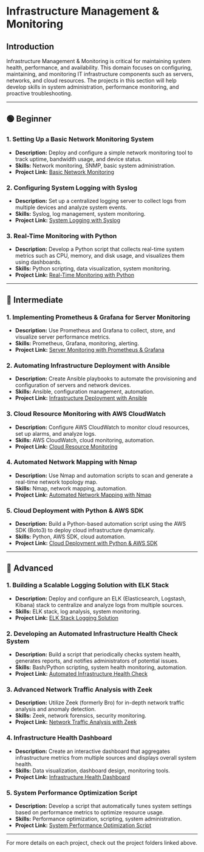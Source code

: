 # Infrastructure Management & Monitoring

## Introduction
Infrastructure Management & Monitoring is critical for maintaining system health, performance, and availability. This domain focuses on configuring, maintaining, and monitoring IT infrastructure components such as servers, networks, and cloud resources. The projects in this section will help develop skills in system administration, performance monitoring, and proactive troubleshooting.

---

## 🟢 Beginner

### 1. Setting Up a Basic Network Monitoring System  
- **Description:** Deploy and configure a simple network monitoring tool to track uptime, bandwidth usage, and device status.  
- **Skills:** Network monitoring, SNMP, basic system administration.  
- **Project Link:** [Basic Network Monitoring](./projects/basic_network_monitoring)

### 2. Configuring System Logging with Syslog  
- **Description:** Set up a centralized logging server to collect logs from multiple devices and analyze system events.  
- **Skills:** Syslog, log management, system monitoring.  
- **Project Link:** [System Logging with Syslog](./projects/system_logging_syslog)

### 3. Real-Time Monitoring with Python  
- **Description:** Develop a Python script that collects real-time system metrics such as CPU, memory, and disk usage, and visualizes them using dashboards.  
- **Skills:** Python scripting, data visualization, system monitoring.  
- **Project Link:** [Real-Time Monitoring with Python](./projects/real_time_monitoring_python)

---

## 🔵 Intermediate

### 1. Implementing Prometheus & Grafana for Server Monitoring  
- **Description:** Use Prometheus and Grafana to collect, store, and visualize server performance metrics.  
- **Skills:** Prometheus, Grafana, monitoring, alerting.  
- **Project Link:** [Server Monitoring with Prometheus & Grafana](./projects/server_monitoring_prometheus_grafana)

### 2. Automating Infrastructure Deployment with Ansible  
- **Description:** Create Ansible playbooks to automate the provisioning and configuration of servers and network devices.  
- **Skills:** Ansible, configuration management, automation.  
- **Project Link:** [Infrastructure Deployment with Ansible](./projects/infrastructure_deployment_ansible)

### 3. Cloud Resource Monitoring with AWS CloudWatch  
- **Description:** Configure AWS CloudWatch to monitor cloud resources, set up alarms, and analyze logs.  
- **Skills:** AWS CloudWatch, cloud monitoring, automation.  
- **Project Link:** [Cloud Resource Monitoring](./projects/cloud_resource_monitoring)

### 4. Automated Network Mapping with Nmap  
- **Description:** Use Nmap and automation scripts to scan and generate a real-time network topology map.  
- **Skills:** Nmap, network mapping, automation.  
- **Project Link:** [Automated Network Mapping with Nmap](./projects/automated_network_mapping_nmap)

### 5. Cloud Deployment with Python & AWS SDK  
- **Description:** Build a Python-based automation script using the AWS SDK (Boto3) to deploy cloud infrastructure dynamically.  
- **Skills:** Python, AWS SDK, cloud automation.  
- **Project Link:** [Cloud Deployment with Python & AWS SDK](./projects/cloud_deployment_python_aws)

---

## 🔴 Advanced

### 1. Building a Scalable Logging Solution with ELK Stack  
- **Description:** Deploy and configure an ELK (Elasticsearch, Logstash, Kibana) stack to centralize and analyze logs from multiple sources.  
- **Skills:** ELK stack, log analysis, system monitoring.  
- **Project Link:** [ELK Stack Logging Solution](./projects/elk_stack_logging_solution)

### 2. Developing an Automated Infrastructure Health Check System  
- **Description:** Build a script that periodically checks system health, generates reports, and notifies administrators of potential issues.  
- **Skills:** Bash/Python scripting, system health monitoring, automation.  
- **Project Link:** [Automated Infrastructure Health Check](./projects/automated_health_check)

### 3. Advanced Network Traffic Analysis with Zeek  
- **Description:** Utilize Zeek (formerly Bro) for in-depth network traffic analysis and anomaly detection.  
- **Skills:** Zeek, network forensics, security monitoring.  
- **Project Link:** [Network Traffic Analysis with Zeek](./projects/network_traffic_analysis_zeek)

### 4. Infrastructure Health Dashboard  
- **Description:** Create an interactive dashboard that aggregates infrastructure metrics from multiple sources and displays overall system health.  
- **Skills:** Data visualization, dashboard design, monitoring tools.  
- **Project Link:** [Infrastructure Health Dashboard](./projects/infrastructure_health_dashboard)

### 5. System Performance Optimization Script  
- **Description:** Develop a script that automatically tunes system settings based on performance metrics to optimize resource usage.  
- **Skills:** Performance optimization, scripting, system administration.  
- **Project Link:** [System Performance Optimization Script](./projects/system_performance_optimization)

---

For more details on each project, check out the project folders linked above.
